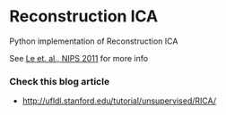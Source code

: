 Reconstruction ICA
====

Python implementation of Reconstruction ICA

See [Le et. al., NIPS 2011](http://papers.nips.cc/paper/4467-ica-with-reconstruction-cost-for-efficient-overcomplete-feature-learning) for more info
### Check this blog article
* http://ufldl.stanford.edu/tutorial/unsupervised/RICA/
